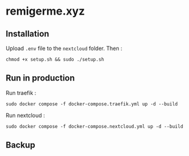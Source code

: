 # remigerme.xyz

## Installation
Upload `.env` file to the `nextcloud` folder. Then :
```
chmod +x setup.sh && sudo ./setup.sh
```

## Run in production
Run traefik :
```
sudo docker compose -f docker-compose.traefik.yml up -d --build
```

Run nextcloud :
```
sudo docker compose -f docker-compose.nextcloud.yml up -d --build
```

## Backup
